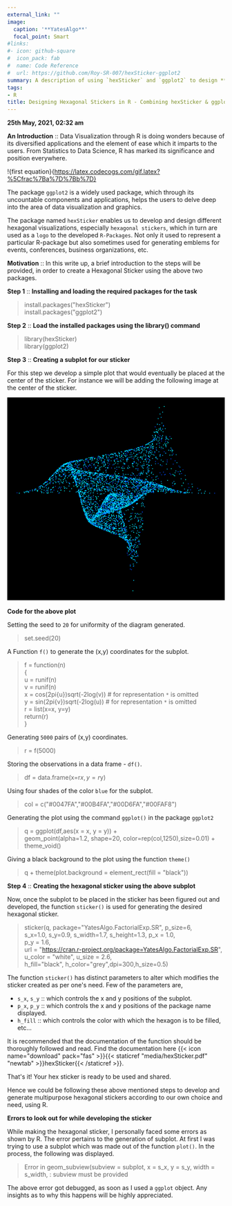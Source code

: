 ```yaml
---
external_link: ""
image:
  caption: '**YatesAlgo**'
  focal_point: Smart
#links:
#- icon: github-square
#  icon_pack: fab
#  name: Code Reference
#  url: https://github.com/Roy-SR-007/hexSticker-ggplot2
summary: A description of using `hexSticker` and `ggplot2` to design **Hexagonal Stickers** for R-packages. 
tags:
- R
title: Designing Hexagonal Stickers in R - Combining hexSticker & ggplot2
---
```


**25th May, 2021, 02:32 am**

**An Introduction** :: Data Visualization through R is doing wonders because of its diversified applications and the element of ease which it imparts to the users. From Statistics to Data Science, R has marked its significance and position everywhere.

!{first equation}{https://latex.codecogs.com/gif.latex?%5Cfrac%7Ba%7D%7Bb%7D}

The package `ggplot2` is a widely used package, which through its uncountable components and applications, helps the users to delve deep into the area of data visualization and graphics.

The package named `hexSticker` enables us to develop and design different hexagonal visualizations, especially `hexagonal stickers`, which in turn are used as a `logo` to the developed `R-Packages`. Not only it used to represent a particular R-package but also sometimes used for generating emblems for events, conferences, business organizations, etc.

**Motivation** :: In this write up, a brief introduction to the steps will be provided, in order to create a Hexagonal Sticker using the above two packages.

**Step 1** :: **Installing and loading the required packages for the task**

> install.packages("hexSticker")\
> install.packages("ggplot2")

**Step 2** :: **Load the installed packages using the library() command**

> library(hexSticker)\
> library(ggplot2)

**Step 3** :: **Creating a subplot for our sticker**

For this step we develop a simple plot that would eventually be placed at the center of the sticker. For instance we will be adding the following image at the center of the sticker.

![The Subplot](subplot.png)

**Code for the above plot**

Setting the seed to `20` for uniformity of the diagram generated.

> set.seed(20)

A Function `f()` to generate the (x,y) coordinates for the subplot.

> f = function(n)\
> {\
>   u = runif(n)\
>   v = runif(n)   
>   x = cos(2pi{u})sqrt(-2log(v)) # for representation `*` is omitted\
>   y = sin(2pi{v})sqrt(-2log(u)) # for representation `*` is omitted\
>   r = list(x=x, y=y)\
>   return(r)\
> }

Generating `5000` pairs of (x,y) coordinates.

> r = f(5000)

Storing the observations in a data frame - `df()`.

> df = data.frame(x=r$x,y=r$y)

Using four shades of the color `blue` for the subplot.

> col = c("#0047FA","#00B4FA","#00D6FA","#00FAF8")

Generating the plot using the command `ggplot()` in the package `ggplot2`

> q = ggplot(df,aes(x = x, y = y)) +\
> geom_point(alpha=1.2, shape=20, color=rep(col,1250),size=0.01) + theme_void() 

Giving a black background to the plot using the function `theme()`

> q + theme(plot.background = element_rect(fill = "black"))

**Step 4** :: **Creating the hexagonal sticker using the above subplot**

Now, once the subplot to be placed in the sticker has been figured out and developed, the function `sticker()` is used for generating the desired hexagonal sticker.

> sticker(q, package="YatesAlgo.FactorialExp.SR", p_size=6, \
    s_x=1.0, s_y=0.9, s_width=1.7, s_height=1.3, p_x = 1.0, \
    p_y = 1.6,\
    url = "https://cran.r-project.org/package=YatesAlgo.FactorialExp.SR", \
    u_color = "white", u_size = 2.6,\
    h_fill="black", h_color="grey",dpi=300,h_size=0.5)
    
The function `sticker()` has distinct parameters to alter which modifies the sticker created as per one's need. Few of the parameters are,

* `s_x`, `s_y` :: which controls the x and y positions of the subplot.
* `p_x`, `p_y` :: which controls the x and y positions of the package name displayed.
* `h_fill`     :: which controls the color with which the hexagon is to be filled, etc...

It is recommended that the documentation of the function should be thoroughly followed and read. Find the documentation here {{< icon name="download" pack="fas" >}}{{< staticref "media/hexSticker.pdf" "newtab" >}}hexSticker{{< /staticref >}}.

That's it! Your hex sticker is ready to be used and shared.

Hence we could be following these above mentioned steps to develop and generate multipurpose hexagonal stickers according to our own choice and need, using R.  

**Errors to look out for while developing the sticker**

While making the hexagonal sticker, I personally faced some errors as shown by R. The error pertains to the generation of subplot. At first I was trying to use a subplot which was made out of the function `plot()`. In the process, the following was displayed.

> Error in geom_subview(subview = subplot, x = s_x, y = s_y, width = s_width,  : 
                          subview must be provided
                          
The above error got debugged, as soon as I used a `ggplot` object. Any insights as to why this happens will be highly appreciated. 


